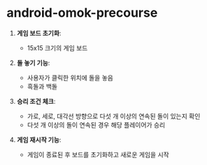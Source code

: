 # android-omok-precourse

1. **게임 보드 초기화**:
    - 15x15 크기의 게임 보드

2. **돌 놓기 기능**:
   - 사용자가 클릭한 위치에 돌을 놓음
   - 흑돌과 백돌

3. **승리 조건 체크**:
    - 가로, 세로, 대각선 방향으로 다섯 개 이상의 연속된 돌이 있는지 확인
    - 다섯 개 이상의 돌이 연속된 경우 해당 플레이어가 승리

4. **게임 재시작 기능**:
    - 게임이 종료된 후 보드를 초기화하고 새로운 게임을 시작

